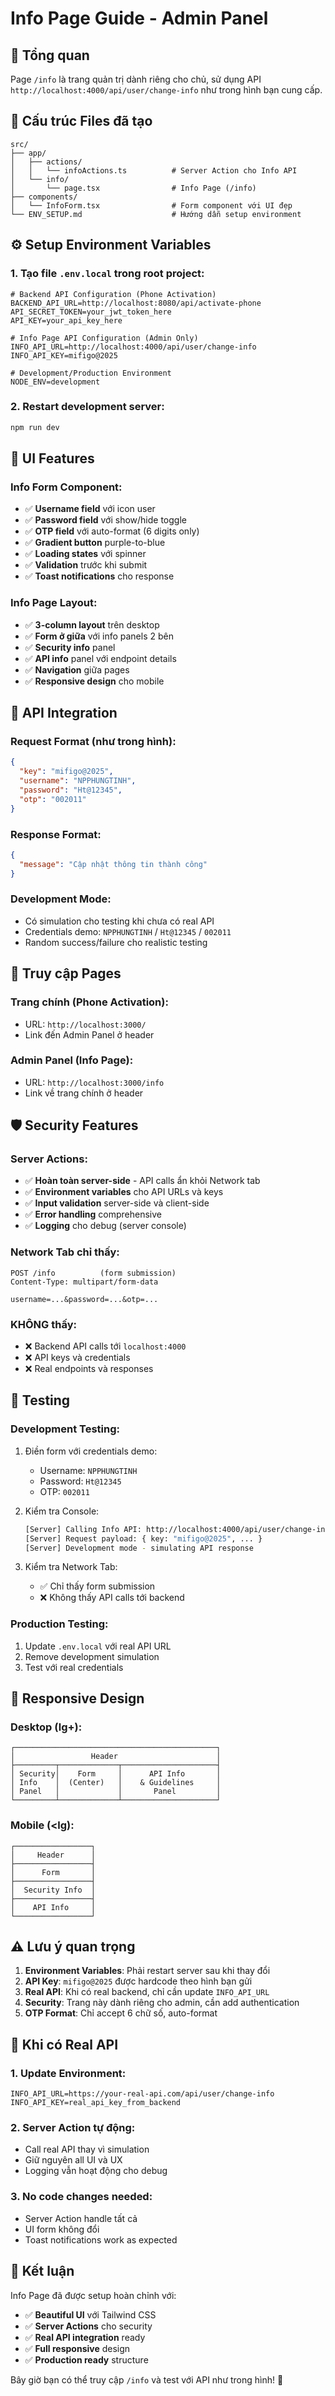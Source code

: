 # Info Page Guide - Admin Panel

## 🎯 **Tổng quan**

Page `/info` là trang quản trị dành riêng cho chủ, sử dụng API `http://localhost:4000/api/user/change-info` như trong hình bạn cung cấp.

## 📁 **Cấu trúc Files đã tạo**

```
src/
├── app/
│   ├── actions/
│   │   └── infoActions.ts          # Server Action cho Info API
│   └── info/
│       └── page.tsx                # Info Page (/info)
├── components/
│   └── InfoForm.tsx                # Form component với UI đẹp
└── ENV_SETUP.md                    # Hướng dẫn setup environment
```

## ⚙️ **Setup Environment Variables**

### 1. **Tạo file `.env.local` trong root project:**

```env
# Backend API Configuration (Phone Activation)
BACKEND_API_URL=http://localhost:8080/api/activate-phone
API_SECRET_TOKEN=your_jwt_token_here
API_KEY=your_api_key_here

# Info Page API Configuration (Admin Only)
INFO_API_URL=http://localhost:4000/api/user/change-info
INFO_API_KEY=mifigo@2025

# Development/Production Environment
NODE_ENV=development
```

### 2. **Restart development server:**

```bash
npm run dev
```

## 🎨 **UI Features**

### **Info Form Component:**

- ✅ **Username field** với icon user
- ✅ **Password field** với show/hide toggle
- ✅ **OTP field** với auto-format (6 digits only)
- ✅ **Gradient button** purple-to-blue
- ✅ **Loading states** với spinner
- ✅ **Validation** trước khi submit
- ✅ **Toast notifications** cho response

### **Info Page Layout:**

- ✅ **3-column layout** trên desktop
- ✅ **Form ở giữa** với info panels 2 bên
- ✅ **Security info** panel
- ✅ **API info** panel với endpoint details
- ✅ **Navigation** giữa pages
- ✅ **Responsive design** cho mobile

## 🔧 **API Integration**

### **Request Format (như trong hình):**

```json
{
  "key": "mifigo@2025",
  "username": "NPPHUNGTINH",
  "password": "Ht@12345",
  "otp": "002011"
}
```

### **Response Format:**

```json
{
  "message": "Cập nhật thông tin thành công"
}
```

### **Development Mode:**

- Có simulation cho testing khi chưa có real API
- Credentials demo: `NPPHUNGTINH` / `Ht@12345` / `002011`
- Random success/failure cho realistic testing

## 🚀 **Truy cập Pages**

### **Trang chính** (Phone Activation):

- URL: `http://localhost:3000/`
- Link đến Admin Panel ở header

### **Admin Panel** (Info Page):

- URL: `http://localhost:3000/info`
- Link về trang chính ở header

## 🛡️ **Security Features**

### **Server Actions:**

- ✅ **Hoàn toàn server-side** - API calls ẩn khỏi Network tab
- ✅ **Environment variables** cho API URLs và keys
- ✅ **Input validation** server-side và client-side
- ✅ **Error handling** comprehensive
- ✅ **Logging** cho debug (server console)

### **Network Tab chỉ thấy:**

```
POST /info          (form submission)
Content-Type: multipart/form-data

username=...&password=...&otp=...
```

### **KHÔNG thấy:**

- ❌ Backend API calls tới `localhost:4000`
- ❌ API keys và credentials
- ❌ Real endpoints và responses

## 🧪 **Testing**

### **Development Testing:**

1. Điền form với credentials demo:

   - Username: `NPPHUNGTINH`
   - Password: `Ht@12345`
   - OTP: `002011`

2. Kiểm tra Console:

   ```bash
   [Server] Calling Info API: http://localhost:4000/api/user/change-info
   [Server] Request payload: { key: "mifigo@2025", ... }
   [Server] Development mode - simulating API response
   ```

3. Kiểm tra Network Tab:
   - ✅ Chỉ thấy form submission
   - ❌ Không thấy API calls tới backend

### **Production Testing:**

1. Update `.env.local` với real API URL
2. Remove development simulation
3. Test với real credentials

## 📱 **Responsive Design**

### **Desktop (lg+):**

```
┌─────────────────────────────────────────────┐
│                 Header                      │
├─────────┬─────────────┬─────────────────────┤
│ Security│    Form     │      API Info       │
│ Info    │  (Center)   │    & Guidelines     │
│ Panel   │             │       Panel         │
└─────────┴─────────────┴─────────────────────┘
```

### **Mobile (<lg):**

```
┌─────────────────┐
│     Header      │
├─────────────────┤
│      Form       │
├─────────────────┤
│  Security Info  │
├─────────────────┤
│    API Info     │
└─────────────────┘
```

## ⚠️ **Lưu ý quan trọng**

1. **Environment Variables**: Phải restart server sau khi thay đổi
2. **API Key**: `mifigo@2025` được hardcode theo hình bạn gửi
3. **Real API**: Khi có real backend, chỉ cần update `INFO_API_URL`
4. **Security**: Trang này dành riêng cho admin, cần add authentication
5. **OTP Format**: Chỉ accept 6 chữ số, auto-format

## 🔄 **Khi có Real API**

### 1. **Update Environment:**

```env
INFO_API_URL=https://your-real-api.com/api/user/change-info
INFO_API_KEY=real_api_key_from_backend
```

### 2. **Server Action tự động:**

- Call real API thay vì simulation
- Giữ nguyên all UI và UX
- Logging vẫn hoạt động cho debug

### 3. **No code changes needed:**

- Server Action handle tất cả
- UI form không đổi
- Toast notifications work as expected

## 🎯 **Kết luận**

Info Page đã được setup hoàn chỉnh với:

- ✅ **Beautiful UI** với Tailwind CSS
- ✅ **Server Actions** cho security
- ✅ **Real API integration** ready
- ✅ **Full responsive** design
- ✅ **Production ready** structure

Bây giờ bạn có thể truy cập `/info` và test với API như trong hình! 🚀
